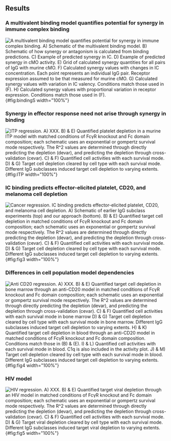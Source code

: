 ## Results

### A multivalent binding model quantifies potential for synergy in immune complex binding

![**A multivalent binding model quantifies potential for synergy in immune complex binding.** A) Schematic of the multivalent binding model. B) Schematic of how synergy or antagonism is calculated from binding predictions. C) Example of predicted synergy in IC. D) Example of predicted synergy in cMO activity. E) Grid of calculated synergy quantities for all pairs of IgG with murine cMO. F) Calculated synergy values with changes in IC concentration. Each point represents an individual IgG pair. Receptor expression assumed to be that measured for murine cMO. G) Calculated synergy values with variation in IC valency. Conditions match those used in (F). H) Calculated synergy values with proportional variation in receptor expression. Conditions match those used in (F).](./output/figureB1.svg "Figure 1"){#fig:bindingS width="100%"}

### Synergy in effector response need not arise through synergy in binding

![**ITP regression.** A) XXX. B) & E) Quantified platelet depletion in a murine ITP model with matched conditions of FcγR knockout and Fc domain composition; each schematic uses an exponential or gompertz survival mode respectively. The R^2 values are determined through directly predicting the depletion (devar), and predicting the depletion through cross-validation (cevar). C) & F) Quantified cell activities with each survival mode. D) & G) Target cell depletion cleared by cell type with each survival mode. Different IgG subclasses induced target cell depletion to varying extents.](./output/figureB2.svg "Figure 2"){#fig:ITP width="100%"}

### IC binding predicts effector-elicited platelet, CD20, and melanoma cell depletion

![**Cancer regression.** IC binding predicts effector-elicited platelet, CD20, and melanoma cell depletion. A) Schematic of earlier IgG subclass experiments (top) and our approach (bottom). B) & E) Quantified target cell depletion in matched conditions of FcγR knockout and Fc domain composition; each schematic uses an exponential or gompertz survival mode respectively. The R^2 values are determined through directly predicting the depletion (devar), and predicting the depletion through cross-validation (cevar). C) & F) Quantified cell activities with each survival mode. D) & G) Target cell depletion cleared by cell type with each survival mode. Different IgG subclasses induced target cell depletion to varying extents.](./output/figureB3.svg "Figure 3"){#fig:fig3 width="100%"}

### Differences in cell population model dependencies

![**Anti CD20 regression.** A) XXX. B) & E) Quantified target cell depletion in bone marrow through an anti-CD20 model in matched conditions of FcγR knockout and Fc domain composition; each schematic uses an exponential or gompertz survival mode respectively. The R^2 values are determined through directly predicting the depletion (devar), and predicting the depletion through cross-validation (cevar). C) & F) Quantified cell activities with each survival mode in bone marrow D) & G) Target cell depletion cleared by cell type with each survival mode in bone marrow. Different IgG subclasses induced target cell depletion to varying extents. H) & K) Quantified target cell depletion in blood through an anti-CD20 model in matched conditions of FcγR knockout and Fc domain composition. Conditions match those in (B) & (E). I) & L) Quantified cell activities with each survival mode in blood. C1q is also included in the activity plot. J) & M) Target cell depletion cleared by cell type with each survival mode in blood. Different IgG subclasses induced target cell depletion to varying extents.](./output/figureB4.svg "Figure 4"){#fig:fig4 width="100%"}

### HIV model

![**HIV regression.** A) XXX. B) & E) Quantified target viral depletion through an HIV model in matched conditions of FcγR knockout and Fc domain composition; each schematic uses an exponential or gompertz survival mode respectively. The R^2 values are determined through directly predicting the depletion (devar), and predicting the depletion through cross-validation (cevar). C) & F) Quantified cell activities with each survival mode. D) & G) Target viral depletion cleared by cell type with each survival mode. Different IgG subclasses induced target viral depletion to varying extents.](./output/figureB5.svg "Figure 5"){#fig:fig5 width="100%"}


